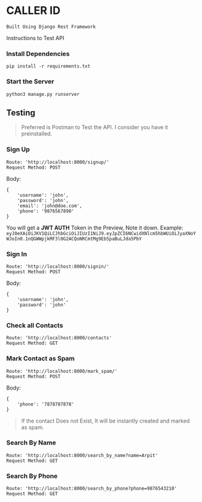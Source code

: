 # CALLER ID
	Built Using Django Rest Framework
Instructions to Test API

### Install Dependencies
`pip install -r requirements.txt`

### Start the Server
`python3 manage.py runserver`

## Testing
> Preferred is Postman to Test the API. I consider you have it preinstalled.

### Sign Up
```
Route: 'http://localhost:8000/signup/'
Request Method: POST
```
Body:
```
{
	'username': 'john',
	'password': 'john',
	'email': 'john@doe.com',
	'phone': '9876567890'
}
```
You will get a **JWT AUTH** Token in the Preview, Note it down.
Example: `eyJ0eXAiOiJKV1QiLCJhbGciOiJIUzI1NiJ9.eyJpZCI6NCwidXNlcm5hbWUiOiJyaXNoYWJoIn0.1nQGWWpjkMF3l0G2ACQoNRCmtMg9Eb5paBuLJda5PbY`

### Sign In
```
Route: 'http://localhost:8000/signin/'
Request Method: POST
```
Body:
```
{
	'username': 'john',
	'password': 'john'
}
```

### Check all Contacts
```
Route: 'http://localhost:8000/contacts'
Request Method: GET
```

### Mark Contact as Spam
```
Route: 'http://localhost:8000/mark_spam/'
Request Method: POST
```
Body:
```
{
	'phone': '7878787878'
}
```
>If the contact Does not Exist, It will be instantly created and marked as spam.

### Search By Name
```
Route: 'http://localhost:8000/search_by_name?name=Arpit'
Request Method: GET
```

### Search By Phone
```
Route: 'http://localhost:8000/search_by_phone?phone=9876543210'
Request Method: GET
```
